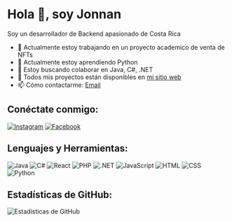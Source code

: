 # Hola 👋, soy Jonnan

Soy un desarrollador de Backend apasionado de Costa Rica

- 🔭 Actualmente estoy trabajando en un proyecto academico de venta de NFTs
- 🌱 Actualmente estoy aprendiendo Python
- 👯 Estoy buscando colaborar en Java, C#, .NET
- 💼 Todos mis proyectos están disponibles en [mi sitio web](https://github.com/pais712?tab=repositories)
- 📫 Cómo contactarme: [Email](mailto:jonnanpais90@gmail.com)

## Conéctate conmigo:
[![Instagram](https://img.shields.io/badge/-Instagram-E4405F?style=flat-square&logo=instagram&logoColor=white)](https://www.instagram.com/pais_712/)
[![Facebook](https://img.shields.io/badge/-Facebook-1877F2?style=flat-square&logo=facebook&logoColor=white)](https://www.facebook.com/JonnanPaís/)

## Lenguajes y Herramientas:
![Java](https://img.shields.io/badge/-Java-007396?style=flat-square&logo=java&logoColor=white)
![C#](https://img.shields.io/badge/-C%23-239120?style=flat-square&logo=c-sharp&logoColor=white)
![React](https://img.shields.io/badge/-React-61DAFB?style=flat-square&logo=react&logoColor=white)
![PHP](https://img.shields.io/badge/-PHP-777BB4?style=flat-square&logo=php&logoColor=white)
![.NET](https://img.shields.io/badge/-.NET-512BD4?style=flat-square&logo=.net&logoColor=white)
![JavaScript](https://img.shields.io/badge/-JavaScript-F7DF1E?style=flat-square&logo=javascript&logoColor=black)
![HTML](https://img.shields.io/badge/-HTML-E34F26?style=flat-square&logo=html5&logoColor=white)
![CSS](https://img.shields.io/badge/-CSS-1572B6?style=flat-square&logo=css3&logoColor=white)
![Python](https://img.shields.io/badge/-Python-3776AB?style=flat-square&logo=python&logoColor=white)

<!-- Puedes agregar más iconos de lenguajes y herramientas de acuerdo a tus habilidades -->

## Estadísticas de GitHub:
![Estadísticas de GitHub](https://github-readme-stats.vercel.app/api?username=pais712&show_icons=true&theme=radical)
